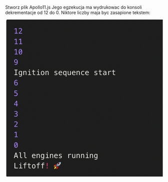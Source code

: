 Stworz plik Apollo11.js Jego egzekucja ma wydrukowac do konsoli dekrementacje od 12 do 0. Niktore liczby maja byc zasapione tekstem:

![OczekiwanyRezultat](./assets/Apollo11.png)